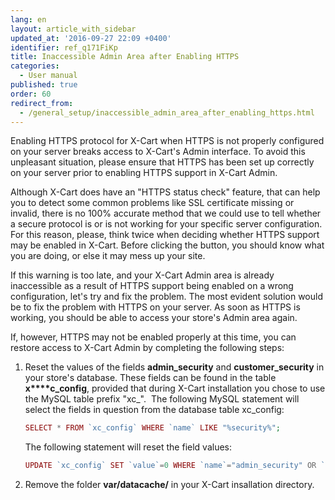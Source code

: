 ```yaml
---
lang: en
layout: article_with_sidebar
updated_at: '2016-09-27 22:09 +0400'
identifier: ref_q171FiKp
title: Inaccessible Admin Area after Enabling HTTPS
categories:
  - User manual
published: true
order: 60
redirect_from:
  - /general_setup/inaccessible_admin_area_after_enabling_https.html
---
```

Enabling HTTPS protocol for X-Cart when HTTPS is not properly configured on your server breaks access to X-Cart's Admin interface. To avoid this unpleasant situation, please ensure that HTTPS has been set up correctly on your server prior to enabling HTTPS support in X-Cart Admin. 

Although X-Cart does have an "HTTPS status check" feature, that can help you to detect some common problems like SSL certificate missing or invalid, there is no 100% accurate method that we could use to tell whether a secure protocol is or is not working for your specific server configuration. For this reason, please, think twice when deciding whether HTTPS support may be enabled in X-Cart. Before clicking the button, you should know what you are doing, or else it may mess up your site.

If this warning is too late, and your X-Cart Admin area is already inaccessible as a result of HTTPS support being enabled on a wrong configuration, let's try and fix the problem. The most evident solution would be to fix the problem with HTTPS on your server. As soon as HTTPS is working, you should be able to access your store's Admin area again.

If, however, HTTPS may not be enabled properly at this time, you can restore access to X-Cart Admin by completing the following steps:

1.  Reset the values of the fields **admin_security** and **customer_security** in your store's database. These fields can be found in the table **x****c_config**, provided that during X-Cart installation you chose to use the MySQL table prefix "xc_". 
    The following MySQL statement will select the fields in question from the database table xc_config:

    ```php
    SELECT * FROM `xc_config` WHERE `name` LIKE "%security%";
    ```

    The following statement will reset the field values:

    ```php
    UPDATE `xc_config` SET `value`=0 WHERE `name`="admin_security" OR `name`="customer_security";
    ```

2.  Remove the folder **var/datacache/** in your X-Cart insallation directory.
